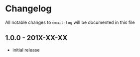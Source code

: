 # Changelog

All notable changes to `email-log` will be documented in this file

## 1.0.0 - 201X-XX-XX

- initial release
